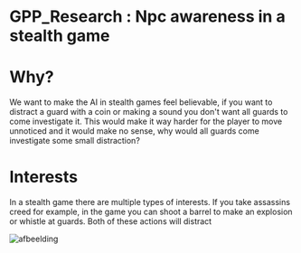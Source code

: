 # GPP_Research : Npc awareness in a stealth game

# Why?

We want to make the AI in stealth games feel believable, if you want to distract a guard with a coin or making a sound you don't want all guards to come investigate it. This would make it way harder for the player to move unnoticed and it would make no sense, why would all guards come investigate some small distraction?

# Interests

In a stealth game there are multiple types of interests. If you take assassins creed for example, in the game you can shoot a barrel to make an explosion or whistle at guards. Both of these actions will distract 


![afbeelding](https://user-images.githubusercontent.com/114002199/212176083-19ff1788-3e6a-4c76-bd90-390425d25715.png)
